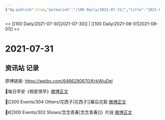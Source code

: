 ```yaml
---
{"dg-publish":true,"permalink":"/100 Daily/2021-07-31/","title":"2021-07-31","created":"2023-04-10T13:08:07.146+08:00","updated":"2023-04-10T13:09:03.237+08:00"}
---
```



<< [[100 Daily/2021-07-30\|2021-07-30]] | [[100 Daily/2021-08-01\|2021-08-01]] >>

# 2021-07-31

## 资讯站 记录

原博链接: https://weibo.com/6466290670/KrkWiuDel

🌟每日早安《相爱恨早》[微博正文](https://weibo.com/detail/4664935286574270)

🌟[[300 Events/304 Others/花西子\|花西子]]幕后花絮 [微博正文](https://weibo.com/detail/4664994376189710)

🌟《[[300 Events/302 Shows/念念青春\|念念青春]]》片段 [微博正文](https://weibo.com/detail/4665063225425947)
